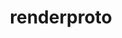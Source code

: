 ---
title: "renderproto"
layout: cache
categories: [package, develop]
meta: {"compilers": ["gcc@11.1.0", "gcc@11.4.0", "gcc@13.2.0", "intel-oneapi-compilers@2025.1.0"], "num_specs": 29, "num_specs_by_stack": {"data-vis-sdk": 7, "e4s": 7, "e4s-oneapi": 8, "e4s-rocm-external": 7, "hep": 7, "ml-linux-x86_64-rocm": 7, "root": 29}, "oss": ["ubuntu20.04", "ubuntu22.04", "ubuntu24.04"], "platforms": ["linux"], "stacks": ["data-vis-sdk", "e4s", "e4s-oneapi", "e4s-rocm-external", "hep", "ml-linux-x86_64-rocm", "root"], "targets": ["x86_64_v3"], "versions": ["0.11.1"]}
spec_details: [{"compiler": "gcc@13.2.0", "hash": "24xncnuhdrtcgjtivvodxep73phgfxh2", "os": "ubuntu24.04", "platform": "linux", "size": "-", "stacks": ["ml-linux-x86_64-rocm", "root"], "target": "x86_64_v3", "variants": ["build_system=autotools"], "versions": ["0.11.1"]}, {"compiler": "gcc@11.4.0", "hash": "2lmscvaq2fby23ulcfvbvgtcuzmjp4sp", "os": "ubuntu22.04", "platform": "linux", "size": "-", "stacks": ["e4s", "e4s-rocm-external", "hep", "root"], "target": "x86_64_v3", "variants": ["build_system=autotools"], "versions": ["0.11.1"]}, {"compiler": "intel-oneapi-compilers@2025.1.0", "hash": "2mytlmfat4aehgzrrmvu4zhwwv63m344", "os": "ubuntu22.04", "platform": "linux", "size": "-", "stacks": ["e4s-oneapi", "root"], "target": "x86_64_v3", "variants": ["build_system=autotools"], "versions": ["0.11.1"]}, {"compiler": "intel-oneapi-compilers@2025.1.0", "hash": "32gilrnuxb6gqpau4qr2iryisj5tw4cq", "os": "ubuntu22.04", "platform": "linux", "size": "-", "stacks": ["e4s-oneapi", "root"], "target": "x86_64_v3", "variants": ["build_system=autotools"], "versions": ["0.11.1"]}, {"compiler": "intel-oneapi-compilers@2025.1.0", "hash": "46zz5xbnfsl2upgvd7ogj4tt63so6zzh", "os": "ubuntu22.04", "platform": "linux", "size": "-", "stacks": ["e4s-oneapi", "root"], "target": "x86_64_v3", "variants": ["build_system=autotools"], "versions": ["0.11.1"]}, {"compiler": "gcc@11.4.0", "hash": "5be4smsbytzar6ljons53ucrcrxrmna3", "os": "ubuntu22.04", "platform": "linux", "size": "-", "stacks": ["e4s", "e4s-rocm-external", "hep", "root"], "target": "x86_64_v3", "variants": ["build_system=autotools"], "versions": ["0.11.1"]}, {"compiler": "gcc@11.1.0", "hash": "afyzs3fnj2usxqq4757w6lemhywincq7", "os": "ubuntu20.04", "platform": "linux", "size": "-", "stacks": ["data-vis-sdk", "root"], "target": "x86_64_v3", "variants": ["build_system=autotools"], "versions": ["0.11.1"]}, {"compiler": "gcc@13.2.0", "hash": "czwttufykm54jknd6j6gxbz2br25ayw2", "os": "ubuntu24.04", "platform": "linux", "size": "-", "stacks": ["ml-linux-x86_64-rocm", "root"], "target": "x86_64_v3", "variants": ["build_system=autotools"], "versions": ["0.11.1"]}, {"compiler": "gcc@11.1.0", "hash": "eoiowqgj5xaj34hlsfdtu36ssvcuuwuv", "os": "ubuntu20.04", "platform": "linux", "size": "-", "stacks": ["data-vis-sdk", "root"], "target": "x86_64_v3", "variants": ["build_system=autotools"], "versions": ["0.11.1"]}, {"compiler": "gcc@13.2.0", "hash": "eqldvgdxxs5squijsutxcs4muycs4zmp", "os": "ubuntu24.04", "platform": "linux", "size": "-", "stacks": ["ml-linux-x86_64-rocm", "root"], "target": "x86_64_v3", "variants": ["build_system=autotools"], "versions": ["0.11.1"]}, {"compiler": "intel-oneapi-compilers@2025.1.0", "hash": "fpuwwn7xobnmuav5pgvhdljlx7bdff2p", "os": "ubuntu22.04", "platform": "linux", "size": "-", "stacks": ["e4s-oneapi", "root"], "target": "x86_64_v3", "variants": ["build_system=autotools"], "versions": ["0.11.1"]}, {"compiler": "intel-oneapi-compilers@2025.1.0", "hash": "hkxgrkf2lllav4hurj45wlnjadmy4had", "os": "ubuntu22.04", "platform": "linux", "size": "-", "stacks": ["e4s-oneapi", "root"], "target": "x86_64_v3", "variants": ["build_system=autotools"], "versions": ["0.11.1"]}, {"compiler": "gcc@13.2.0", "hash": "lq5ilgufe5t4zngqjdid24fuhvxswvo5", "os": "ubuntu24.04", "platform": "linux", "size": "-", "stacks": ["ml-linux-x86_64-rocm", "root"], "target": "x86_64_v3", "variants": ["build_system=autotools"], "versions": ["0.11.1"]}, {"compiler": "gcc@11.1.0", "hash": "mewjowtniwssihg6i2u6spwcwdbc2v2o", "os": "ubuntu20.04", "platform": "linux", "size": "-", "stacks": ["data-vis-sdk", "root"], "target": "x86_64_v3", "variants": ["build_system=autotools"], "versions": ["0.11.1"]}, {"compiler": "gcc@11.1.0", "hash": "o3t4i5rooxflxhyz7ar3o74h4znfvcpl", "os": "ubuntu20.04", "platform": "linux", "size": "-", "stacks": ["data-vis-sdk", "root"], "target": "x86_64_v3", "variants": ["build_system=autotools"], "versions": ["0.11.1"]}, {"compiler": "gcc@11.4.0", "hash": "qiwa2r3saocf4p6indpzcgt3giny5r7n", "os": "ubuntu22.04", "platform": "linux", "size": "-", "stacks": ["e4s", "e4s-rocm-external", "hep", "root"], "target": "x86_64_v3", "variants": ["build_system=autotools"], "versions": ["0.11.1"]}, {"compiler": "gcc@11.4.0", "hash": "qlzxfzw46x3e755vkm4r4f4y6sqto7no", "os": "ubuntu22.04", "platform": "linux", "size": "-", "stacks": ["e4s", "e4s-rocm-external", "hep", "root"], "target": "x86_64_v3", "variants": ["build_system=autotools"], "versions": ["0.11.1"]}, {"compiler": "gcc@11.1.0", "hash": "r7i6tl6q3eauwd6dadhhqrez3fqkrank", "os": "ubuntu20.04", "platform": "linux", "size": "-", "stacks": ["data-vis-sdk", "root"], "target": "x86_64_v3", "variants": ["build_system=autotools"], "versions": ["0.11.1"]}, {"compiler": "gcc@11.1.0", "hash": "rtdrh22uhi6tnzdjq4qda7mvaciqmbzn", "os": "ubuntu20.04", "platform": "linux", "size": "-", "stacks": ["data-vis-sdk", "root"], "target": "x86_64_v3", "variants": ["build_system=autotools"], "versions": ["0.11.1"]}, {"compiler": "gcc@13.2.0", "hash": "t3yap22pfd45masqfepgafppovgngqy4", "os": "ubuntu24.04", "platform": "linux", "size": "-", "stacks": ["ml-linux-x86_64-rocm", "root"], "target": "x86_64_v3", "variants": ["build_system=autotools"], "versions": ["0.11.1"]}, {"compiler": "intel-oneapi-compilers@2025.1.0", "hash": "thghvpvcagzofyxtfo4xirb2iqlir6k2", "os": "ubuntu22.04", "platform": "linux", "size": "-", "stacks": ["e4s-oneapi", "root"], "target": "x86_64_v3", "variants": ["build_system=autotools"], "versions": ["0.11.1"]}, {"compiler": "gcc@13.2.0", "hash": "u22n5ed77pwpnycs3zircufxpatl66ga", "os": "ubuntu24.04", "platform": "linux", "size": "-", "stacks": ["ml-linux-x86_64-rocm", "root"], "target": "x86_64_v3", "variants": ["build_system=autotools"], "versions": ["0.11.1"]}, {"compiler": "gcc@11.4.0", "hash": "vpca2krksdst67yumxky452oyl474s4e", "os": "ubuntu22.04", "platform": "linux", "size": "-", "stacks": ["e4s", "e4s-rocm-external", "hep", "root"], "target": "x86_64_v3", "variants": ["build_system=autotools"], "versions": ["0.11.1"]}, {"compiler": "intel-oneapi-compilers@2025.1.0", "hash": "vxvac65ogtaj3gcu2ormdfebqtsybqtu", "os": "ubuntu22.04", "platform": "linux", "size": "-", "stacks": ["e4s-oneapi", "root"], "target": "x86_64_v3", "variants": ["build_system=autotools"], "versions": ["0.11.1"]}, {"compiler": "gcc@11.4.0", "hash": "wclayvcl5dkbwgu5k76ercqtfb2av6d5", "os": "ubuntu22.04", "platform": "linux", "size": "-", "stacks": ["e4s", "e4s-rocm-external", "hep", "root"], "target": "x86_64_v3", "variants": ["build_system=autotools"], "versions": ["0.11.1"]}, {"compiler": "intel-oneapi-compilers@2025.1.0", "hash": "wran6l4elsik2zmjeuafts7ngmwycryo", "os": "ubuntu22.04", "platform": "linux", "size": "-", "stacks": ["e4s-oneapi", "root"], "target": "x86_64_v3", "variants": ["build_system=autotools"], "versions": ["0.11.1"]}, {"compiler": "gcc@13.2.0", "hash": "yeinvbjigprnhbczd2qdfbgekrjp64ra", "os": "ubuntu24.04", "platform": "linux", "size": "-", "stacks": ["ml-linux-x86_64-rocm", "root"], "target": "x86_64_v3", "variants": ["build_system=autotools"], "versions": ["0.11.1"]}, {"compiler": "gcc@11.1.0", "hash": "ytv32gshunaorocokyvs7kvzqm7togwt", "os": "ubuntu20.04", "platform": "linux", "size": "-", "stacks": ["data-vis-sdk", "root"], "target": "x86_64_v3", "variants": ["build_system=autotools"], "versions": ["0.11.1"]}, {"compiler": "gcc@11.4.0", "hash": "yv5ubyin7azznnlzl64lpdowhatpsl5y", "os": "ubuntu22.04", "platform": "linux", "size": "-", "stacks": ["e4s", "e4s-rocm-external", "hep", "root"], "target": "x86_64_v3", "variants": ["build_system=autotools"], "versions": ["0.11.1"]}]
---